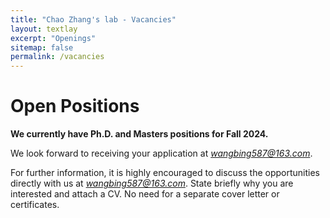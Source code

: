 ```yaml
---
title: "Chao Zhang's lab - Vacancies"
layout: textlay
excerpt: "Openings"
sitemap: false
permalink: /vacancies
---
```


# Open Positions
**We currently have Ph.D. and Masters positions for Fall 2024.**

We look forward to receiving your application at *wangbing587@163.com*.

For further information, it is highly encouraged to discuss the opportunities directly with us at *wangbing587@163.com*. State briefly why you are interested and attach a CV. No need for a separate cover letter or certificates.
